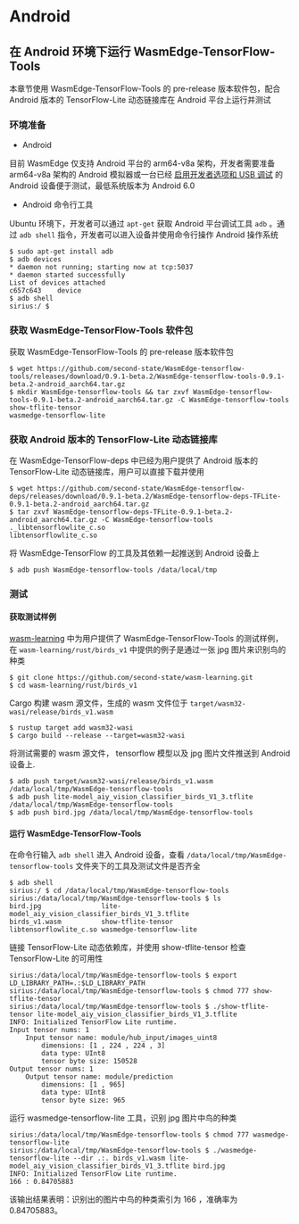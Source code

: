 # Android

## 在 Android 环境下运行 WasmEdge-TensorFlow-Tools

本章节使用 WasmEdge-TensorFlow-Tools 的 pre-release 版本软件包，配合 Android 版本的 TensorFlow-Lite 动态链接库在 Android 平台上运行并测试

### 环境准备

* Android 

目前 WasmEdge 仅支持 Android 平台的 arm64-v8a 架构，开发者需要准备 arm64-v8a 架构的 Android 模拟器或一台已经 [启用开发者选项和 USB 调试](https://developer.android.com/studio/debug/dev-options) 的 Android 设备便于测试，最低系统版本为 Android 6.0

* Android 命令行工具

Ubuntu 环境下，开发者可以通过 `apt-get` 获取 Android 平台调试工具 `adb` 。通过 `adb shell` 指令，开发者可以进入设备并使用命令行操作 Android 操作系统

```
$ sudo apt-get install adb
$ adb devices
* daemon not running; starting now at tcp:5037
* daemon started successfully
List of devices attached
c657c643	device
$ adb shell
sirius:/ $
```

### 获取 WasmEdge-TensorFlow-Tools 软件包

获取 WasmEdge-TensorFlow-Tools 的 pre-release 版本软件包

```
$ wget https://github.com/second-state/WasmEdge-tensorflow-tools/releases/download/0.9.1-beta.2/WasmEdge-tensorflow-tools-0.9.1-beta.2-android_aarch64.tar.gz
$ mkdir WasmEdge-tensorflow-tools && tar zxvf WasmEdge-tensorflow-tools-0.9.1-beta.2-android_aarch64.tar.gz -C WasmEdge-tensorflow-tools
show-tflite-tensor
wasmedge-tensorflow-lite
```

### 获取 Android 版本的 TensorFlow-Lite 动态链接库

在 WasmEdge-TensorFlow-deps 中已经为用户提供了 Android 版本的 TensorFlow-Lite 动态链接库，用户可以直接下载并使用

```
$ wget https://github.com/second-state/WasmEdge-tensorflow-deps/releases/download/0.9.1-beta.2/WasmEdge-tensorflow-deps-TFLite-0.9.1-beta.2-android_aarch64.tar.gz
$ tar zxvf WasmEdge-tensorflow-deps-TFLite-0.9.1-beta.2-android_aarch64.tar.gz -C WasmEdge-tensorflow-tools
._libtensorflowlite_c.so
libtensorflowlite_c.so
```

将 WasmEdge-TensorFlow 的工具及其依赖一起推送到 Android 设备上

```
$ adb push WasmEdge-tensorflow-tools /data/local/tmp
```


### 测试

#### 获取测试样例

[wasm-learning](https://github.com/second-state/wasm-learning.git) 中为用户提供了 WasmEdge-TensorFlow-Tools 的测试样例，在 `wasm-learning/rust/birds_v1` 中提供的例子是通过一张 jpg 图片来识别鸟的种类

```
$ git clone https://github.com/second-state/wasm-learning.git
$ cd wasm-learning/rust/birds_v1
```

Cargo 构建 wasm 源文件，生成的 wasm 文件位于 `target/wasm32-wasi/release/birds_v1.wasm` 

```
$ rustup target add wasm32-wasi
$ cargo build --release --target=wasm32-wasi
```

将测试需要的 wasm 源文件， tensorflow 模型以及 jpg 图片文件推送到 Android 设备上. 

```
$ adb push target/wasm32-wasi/release/birds_v1.wasm /data/local/tmp/WasmEdge-tensorflow-tools
$ adb push lite-model_aiy_vision_classifier_birds_V1_3.tflite /data/local/tmp/WasmEdge-tensorflow-tools
$ adb push bird.jpg /data/local/tmp/WasmEdge-tensorflow-tools
```

#### 运行 WasmEdge-TensorFlow-Tools

在命令行输入 `adb shell` 进入 Android 设备，查看 `/data/local/tmp/WasmEdge-tensorflow-tools` 文件夹下的工具及测试文件是否齐全

```
$ adb shell
sirius:/ $ cd /data/local/tmp/WasmEdge-tensorflow-tools
sirius:/data/local/tmp/WasmEdge-tensorflow-tools $ ls
bird.jpg               lite-model_aiy_vision_classifier_birds_V1_3.tflite 
birds_v1.wasm          show-tflite-tensor                                 
libtensorflowlite_c.so wasmedge-tensorflow-lite

```

链接 TensorFlow-Lite 动态依赖库，并使用 show-tflite-tensor 检查 TensorFlow-Lite 的可用性

```
sirius:/data/local/tmp/WasmEdge-tensorflow-tools $ export LD_LIBRARY_PATH=.:$LD_LIBRARY_PATH
sirius:/data/local/tmp/WasmEdge-tensorflow-tools $ chmod 777 show-tflite-tensor
sirius:/data/local/tmp/WasmEdge-tensorflow-tools $ ./show-tflite-tensor lite-model_aiy_vision_classifier_birds_V1_3.tflite
INFO: Initialized TensorFlow Lite runtime.
Input tensor nums: 1
    Input tensor name: module/hub_input/images_uint8
        dimensions: [1 , 224 , 224 , 3]
        data type: UInt8
        tensor byte size: 150528
Output tensor nums: 1
    Output tensor name: module/prediction
        dimensions: [1 , 965]
        data type: UInt8
        tensor byte size: 965
```

运行 wasmedge-tensorflow-lite 工具，识别 jpg 图片中鸟的种类

```
sirius:/data/local/tmp/WasmEdge-tensorflow-tools $ chmod 777 wasmedge-tensorflow-lite
sirius:/data/local/tmp/WasmEdge-tensorflow-tools $ ./wasmedge-tensorflow-lite --dir .:. birds_v1.wasm lite-model_aiy_vision_classifier_birds_V1_3.tflite bird.jpg
INFO: Initialized TensorFlow Lite runtime.
166 : 0.84705883
```

该输出结果表明：识别出的图片中鸟的种类索引为 166 ，准确率为 0.84705883。

